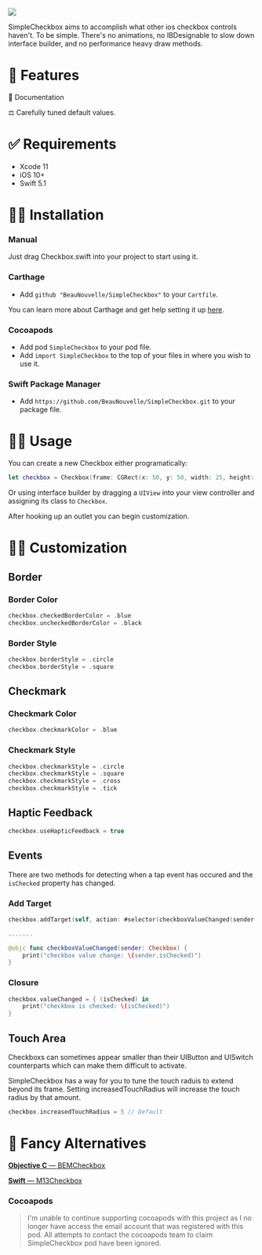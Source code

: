 ![](demo/images/banner.png)

SimpleCheckbox aims to accomplish what other ios checkbox controls haven't. To be simple. There's no animations, no IBDesignable to slow down interface builder, and no performance heavy draw methods.

# 🎉 Features

 📒 Documentation
 
 ⚖️ Carefully tuned default values.

# ✅ Requirements

* Xcode 11
* iOS 10+
* Swift 5.1

# 👨‍💻 Installation

### Manual

Just drag Checkbox.swift into your project to start using it.

### Carthage
- Add `github "BeauNouvelle/SimpleCheckbox"` to your `Cartfile`.

You can learn more about Carthage and get help setting it up [here](https://github.com/Carthage/Carthage/).

### Cocoapods
- Add pod `SimpleCheckbox` to your pod file.
- Add `import SimpleCheckbox` to the top of your files in where you wish to use it.

### Swift Package Manager
- Add `https://github.com/BeauNouvelle/SimpleCheckbox.git` to your package file.

# 👩‍🍳 Usage

You can create a new Checkbox either programatically:
```swift
let checkbox = Checkbox(frame: CGRect(x: 50, y: 50, width: 25, height: 25))
```
Or using interface builder by dragging a `UIView` into your view controller and assigning its class to `Checkbox`. 

After hooking up an outlet you can begin customization.


# 👩‍🎨 Customization

## Border

### Border Color
```swift
checkbox.checkedBorderColor = .blue
checkbox.uncheckedBorderColor = .black
```
### Border Style
```swift
checkbox.borderStyle = .circle
checkbox.borderStyle = .square
```

## Checkmark

### Checkmark Color
```swift
checkbox.checkmarkColor = .blue
```
### Checkmark Style
```swift
checkbox.checkmarkStyle = .circle
checkbox.checkmarkStyle = .square
checkbox.checkmarkStyle = .cross
checkbox.checkmarkStyle = .tick
```

## Haptic Feedback
```swift
checkbox.useHapticFeedback = true
```

## Events
There are two methods for detecting when a tap event has occured and the `isChecked` property has changed.

### Add Target
```swift
checkbox.addTarget(self, action: #selector(checkboxValueChanged(sender:)), for: .valueChanged)

.......

@objc func checkboxValueChanged(sender: Checkbox) {
    print("checkbox value change: \(sender.isChecked)")
}
```       
### Closure
```swift
checkbox.valueChanged = { (isChecked) in
    print("checkbox is checked: \(isChecked)")
}
```

## Touch Area
Checkboxs can sometimes appear smaller than their UIButton and UISwitch counterparts which can make them difficult to activate. 

SimpleCheckbox has a way for you to tune the touch raduis to extend beyond its frame. Setting increasedTouchRadius will increase the touch radius by that amount.

```swift
checkbox.increasedTouchRadius = 5 // Default
```


# 🎩 Fancy Alternatives
[**Objective C** — BEMCheckbox](https://github.com/Boris-Em/BEMCheckBox)

[**Swift** — M13Checkbox](https://github.com/Marxon13/M13Checkbox)

### Cocoapods
> I'm unable to continue supporting cocoapods with this project as I no longer have access the email account that was registered with this pod. All attempts to contact the cocoapods team to claim SimpleCheckbox pod have been ignored.
